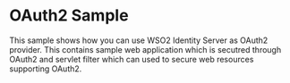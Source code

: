 OAuth2 Sample
=============

This sample shows how you can use WSO2 Identity Server as OAuth2 provider. This contains sample web application which is secutred through OAuth2 and servlet filter which can used to secure web resources supporting OAuth2.